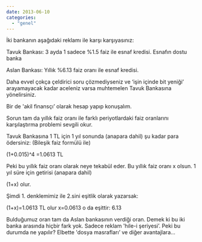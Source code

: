 ```yaml
---
date: 2013-06-10
categories: 
  - "genel"
---
```


İki bankanın aşağıdaki reklamı ile karşı karşıyasınız:

Tavuk Bankası: 3 ayda 1 sadece %1.5 faiz ile esnaf kredisi. Esnafın dostu banka  

Aslan Bankası: Yıllık %6.13 faiz oranı ile esnaf kredisi. 

  

Daha evvel çokça çeldirici soru çözmediyseniz ve ‘işin içinde bit yeniği’ arayamayacak kadar aceleniz varsa muhtemelen Tavuk Bankasına yönelirsiniz.

  

Bir de 'akil finansçı’ olarak hesap yapıp konuşalım.

Sorun tam da yıllık faiz oranı ile farklı periyotlardaki faiz oranlarını karşılaştırma problemi sevgili okur.

Tavuk Bankasına 1 TL için 1 yıl sonunda (anapara dahil) şu kadar para ödersiniz: (Bileşik faiz formülü ile)

  

(1+0.015)^4 =1.0613 TL

  

Peki bu yıllık faiz oranı olarak neye tekabül eder. Bu yıllık faiz oranı x olsun. 1 yıl süre için getirisi (anapara dahil)

  

(1+x) olur.

  

Şimdi 1. denklemimiz ile 2.sini eşitlik olarak yazarsak:

  

(1+x)=1.0613 TL olur x=0.0613 o da eşittir: 6.13

  

Bulduğumuz oran tam da Aslan bankasının verdiği oran. Demek ki bu iki banka arasında hiçbir fark yok. Sadece reklam 'hile-i şeriyesi’. Peki bu durumda ne yapılır? Elbette 'dosya masrafları’ ve diğer avantajlara…
